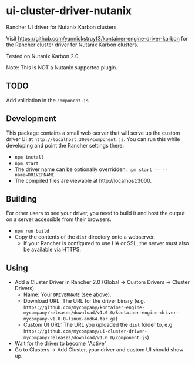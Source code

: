 # ui-cluster-driver-nutanix
 Rancher UI driver for Nutanix Karbon clusters.

Visit https://github.com/yannickstruyf3/kontainer-engine-driver-karbon for the Rancher cluster driver for Nutanix Karbon clusters.

Tested on Nutanix Karbon 2.0

Note: This is NOT a Nutanix supported plugin. 


## TODO
Add validation in the `component.js`

## Development

This package contains a small web-server that will serve up the custom driver UI at `http://localhost:3000/component.js`.  You can run this while developing and point the Rancher settings there.
* `npm install`
* `npm start`
* The driver name can be optionally overridden: `npm start -- --name=DRIVERNAME`
* The compiled files are viewable at http://localhost:3000.

## Building

For other users to see your driver, you need to build it and host the output on a server accessible from their browsers.

* `npm run build`
* Copy the contents of the `dist` directory onto a webserver.
  * If your Rancher is configured to use HA or SSL, the server must also be available via HTTPS.

## Using

* Add a Cluster Driver in Rancher 2.0 (Global -> Custom Drivers -> Cluster Drivers)
  * Name: Your `DRIVERNAME` (see above).
  * Download URL: The URL for the driver binary (e.g. `https://github.com/mycompany/kontainer-engine-mycompany/releases/download/v1.0.0/kontainer-engine-driver-mycompany-v1.0.0-linux-amd64.tar.gz`)
  * Custom UI URL: The URL you uploaded the `dist` folder to, e.g. `https://github.com/mycompany/ui-cluster-driver-mycompany/releases/download/v1.0.0/component.js`)
* Wait for the driver to become "Active"
* Go to Clusters -> Add Cluster, your driver and custom UI should show up.
